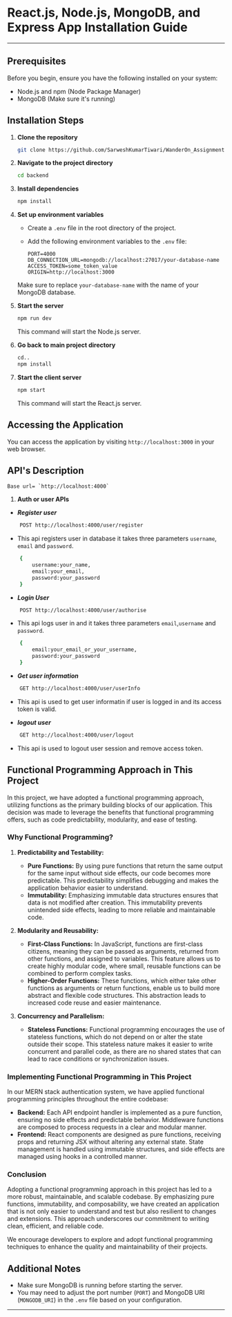 
# React.js, Node.js, MongoDB, and Express App Installation Guide
---
## Prerequisites

Before you begin, ensure you have the following installed on your system:

- Node.js and npm (Node Package Manager)
- MongoDB (Make sure it's running)

## Installation Steps

1. **Clone the repository**

   ```bash
   git clone https://github.com/SarweshKumarTiwari/WanderOn_Assignment.git
   ```

2. **Navigate to the project directory**

   ```bash
   cd backend
   ```

3. **Install dependencies**

   ```bash
   npm install
   ```

4. **Set up environment variables**

   - Create a `.env` file in the root directory of the project.
   - Add the following environment variables to the `.env` file:

     ```
     PORT=4000
     DB_CONNECTION_URL=mongodb://localhost:27017/your-database-name
     ACCESS_TOKEN=some_token_value
     ORIGIN=http://localhost:3000

     ```

   Make sure to replace `your-database-name` with the name of your MongoDB database.

5. **Start the server**

   ```bash
   npm run dev
   ```

   This command will start the Node.js server.

6. **Go back to main project directory**

   ```bash
   cd..
   npm install
   ```
5. **Start the client server**

   ```bash
   npm start
   ```

   This command will start the React.js server.

## Accessing the Application

You can access the application by visiting `http://localhost:3000` in your web browser.

## API's Description
    Base url= `http://localhost:4000`
1. **Auth or user APIs**

- ***Register user***
```bash 
    POST http://localhost:4000/user/register
``` 
- This api registers user in database it takes three parameters `username`, `email` and `password`.
```bash
    {
        username:your_name,
        email:your_email,
        password:your_password
    }
```
- ***Login User***
```bash 
    POST http://localhost:4000/user/authorise
``` 
- This api logs user in and it takes three parameters `email`,`username` and `password`.
```bash
    {
        email:your_email_or_your_username,
        password:your_password
    }
```

- ***Get user information***
```bash 
    GET http://localhost:4000/user/userInfo
``` 
- This api is used to get user informatin if user is logged in and its access token is valid.

- ***logout user***
```bash 
    GET http://localhost:4000/user/logout
``` 
- This api is used to logout user session and remove access token.

## Functional Programming Approach in This Project

In this project, we have adopted a functional programming approach, utilizing functions as the primary building blocks of our application. This decision was made to leverage the benefits that functional programming offers, such as code predictability, modularity, and ease of testing.

### Why Functional Programming?

1. **Predictability and Testability:**
   - **Pure Functions:** By using pure functions that return the same output for the same input without side effects, our code becomes more predictable. This predictability simplifies debugging and makes the application behavior easier to understand.
   - **Immutability:** Emphasizing immutable data structures ensures that data is not modified after creation. This immutability prevents unintended side effects, leading to more reliable and maintainable code.

2. **Modularity and Reusability:**
   - **First-Class Functions:** In JavaScript, functions are first-class citizens, meaning they can be passed as arguments, returned from other functions, and assigned to variables. This feature allows us to create highly modular code, where small, reusable functions can be combined to perform complex tasks.
   - **Higher-Order Functions:** These functions, which either take other functions as arguments or return functions, enable us to build more abstract and flexible code structures. This abstraction leads to increased code reuse and easier maintenance.

3. **Concurrency and Parallelism:**
   - **Stateless Functions:** Functional programming encourages the use of stateless functions, which do not depend on or alter the state outside their scope. This stateless nature makes it easier to write concurrent and parallel code, as there are no shared states that can lead to race conditions or synchronization issues.

### Implementing Functional Programming in This Project

In our MERN stack authentication system, we have applied functional programming principles throughout the entire codebase:

- **Backend:** Each API endpoint handler is implemented as a pure function, ensuring no side effects and predictable behavior. Middleware functions are composed to process requests in a clear and modular manner.
- **Frontend:** React components are designed as pure functions, receiving props and returning JSX without altering any external state. State management is handled using immutable structures, and side effects are managed using hooks in a controlled manner.

### Conclusion

Adopting a functional programming approach in this project has led to a more robust, maintainable, and scalable codebase. By emphasizing pure functions, immutability, and composability, we have created an application that is not only easier to understand and test but also resilient to changes and extensions. This approach underscores our commitment to writing clean, efficient, and reliable code.

We encourage developers to explore and adopt functional programming techniques to enhance the quality and maintainability of their projects.
## Additional Notes

- Make sure MongoDB is running before starting the server.
- You may need to adjust the port number (`PORT`) and MongoDB URI (`MONGODB_URI`) in the `.env` file based on your configuration.
---
